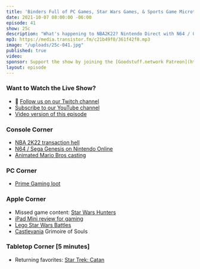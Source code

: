 ```yaml
---
title: 'Binders Full of PC Games, Star Wars Games, & Sports Game Microtransactions'
date: 2021-10-07 08:00:00 -06:00
episode: 41
show: 25c
description: "What's happening to NBA2K22? Nintendo Direct with N64 / Genesis games, Mario Bros. movie casting, and Animal Crossing updates. Star Wars Squadrons on Amazon Prime. Apple Event follow up with Star Wars games coming. And Castlevania Grimoire of Souls."
mp3: https://media.transistor.fm/c21b49f0/361f42f8.mp3
image: "/uploads/25c-041.jpg"
published: true
video:
sponsor: Support the show by joining the [Goodstuff.network Patreon](https://www.patreon.com/goodstuff)
layout: episode
---
```


### Want to Watch the Live Show?

* 💙 [Follow us on our Twitch channel](https://goodstuff.network/twitch/)
* [Subscribe to our YouTube channel](https://www.youtube.com/user/goodstuffdotfm?sub_confirmation=1)
* [Video version of this episode](https://www.youtube.com/watch?v=nGXpUm52IAY)

### Console Corner

- [NBA 2K22 transaction hell](https://kotaku.com/nba-2k22-the-kotaku-review-1847662757)
- [N64 / Sega Genesis on Nintendo Online](https://www.theverge.com/2021/9/23/22688780/nintendo-switch-online-expansion-pack-64-sega-genesis-controllers)
- [Animated Mario Bros casting](https://twitter.com/NintendoAmerica/status/1441168482112966661)

### PC Corner

- [Prime Gaming loot](https://gaming.amazon.com/)

### Apple Corner

- Missed game content: [Star Wars Hunters](https://www.starwars.com/games-apps/star-wars-hunters)
- [iPad Mini review for gaming](https://www.youtube.com/watch?v=QZTBJaDhlm8)
- [Lego Star Wars Battles](https://apps.apple.com/us/app/lego-star-wars-battles/id1563174698)
- [Castlevania](https://apps.apple.com/ca/app/castlevania-grimoire-of-souls/id1552347138) Grimoire of Souls

### Tabletop Corner [5 minutes]

- Returning favorites: [Star Trek: Catan](https://www.catan.com/star-trek)